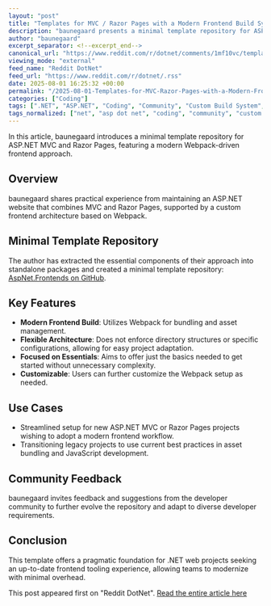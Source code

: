 ```yaml
---
layout: "post"
title: "Templates for MVC / Razor Pages with a Modern Frontend Build System"
description: "baunegaard presents a minimal template repository for ASP.NET MVC and Razor Pages that integrates a custom Webpack-based frontend architecture. The template offers a straightforward setup for modernizing existing projects without enforcing strict structures, making it easy to adapt and extend for individual needs."
author: "baunegaard"
excerpt_separator: <!--excerpt_end-->
canonical_url: "https://www.reddit.com/r/dotnet/comments/1mf10vc/templates_for_mvc_razor_pages_with_a_modern/"
viewing_mode: "external"
feed_name: "Reddit DotNet"
feed_url: "https://www.reddit.com/r/dotnet/.rss"
date: 2025-08-01 16:25:32 +00:00
permalink: "/2025-08-01-Templates-for-MVC-Razor-Pages-with-a-Modern-Frontend-Build-System.html"
categories: ["Coding"]
tags: [".NET", "ASP.NET", "Coding", "Community", "Custom Build System", "Frontend Architecture", "JavaScript", "MVC", "Razor Pages", "Template Repository", "Web Development", "Webpack"]
tags_normalized: ["net", "asp dot net", "coding", "community", "custom build system", "frontend architecture", "javascript", "mvc", "razor pages", "template repository", "web development", "webpack"]
---
```


In this article, baunegaard introduces a minimal template repository for ASP.NET MVC and Razor Pages, featuring a modern Webpack-driven frontend approach.<!--excerpt_end-->

## Overview

baunegaard shares practical experience from maintaining an ASP.NET website that combines MVC and Razor Pages, supported by a custom frontend architecture based on Webpack.

## Minimal Template Repository

The author has extracted the essential components of their approach into standalone packages and created a minimal template repository: [AspNet.Frontends on GitHub](https://github.com/Baune8D/AspNet.Frontends).

## Key Features

- **Modern Frontend Build**: Utilizes Webpack for bundling and asset management.
- **Flexible Architecture**: Does not enforce directory structures or specific configurations, allowing for easy project adaptation.
- **Focused on Essentials**: Aims to offer just the basics needed to get started without unnecessary complexity.
- **Customizable**: Users can further customize the Webpack setup as needed.

## Use Cases

- Streamlined setup for new ASP.NET MVC or Razor Pages projects wishing to adopt a modern frontend workflow.
- Transitioning legacy projects to use current best practices in asset bundling and JavaScript development.

## Community Feedback

baunegaard invites feedback and suggestions from the developer community to further evolve the repository and adapt to diverse developer requirements.

## Conclusion

This template offers a pragmatic foundation for .NET web projects seeking an up-to-date frontend tooling experience, allowing teams to modernize with minimal overhead.

This post appeared first on "Reddit DotNet". [Read the entire article here](https://www.reddit.com/r/dotnet/comments/1mf10vc/templates_for_mvc_razor_pages_with_a_modern/)
